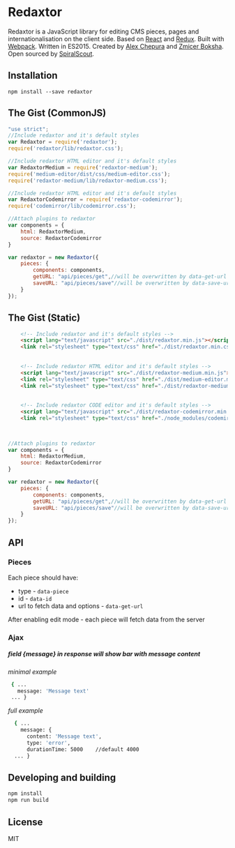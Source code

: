 # Redaxtor
Redaxtor is a JavaScript library for editing CMS pieces, pages and internationalisation on the client side.
Based on [React](https://facebook.github.io/react/) and [Redux](http://redux.js.org/).
Built with [Webpack](https://webpack.github.io/).
Written in ES2015.
Created by [Alex Chepura](https://twitter.com/alexchepura) and [Zmicer Boksha](https://github.com/ZmicerBoksha).
Open sourced by [SpiralScout](http://spiralscout.com).

## Installation
```
npm install --save redaxtor
```

## The Gist (CommonJS)
```js
"use strict";
//Include redaxtor and it's default styles
var Redaxtor = require('redaxtor');
require('redaxtor/lib/redaxtor.css');

//Include redaxtor HTML editor and it's default styles
var RedaxtorMedium = require('redaxtor-medium');
require('medium-editor/dist/css/medium-editor.css');
require('redaxtor-medium/lib/redaxtor-medium.css');

//Include redaxtor HTML editor and it's default styles 
var RedaxtorCodemirror = require('redaxtor-codemirror');
require('codemirror/lib/codemirror.css');

//Attach plugins to redaxtor
var components = {
    html: RedaxtorMedium,
    source: RedaxtorCodemirror
}

var redaxtor = new Redaxtor({
    pieces: {
        components: components,
        getURL: "api/pieces/get",//will be overwritten by data-get-url
        saveURL: "api/pieces/save"//will be overwritten by data-save-url
    }
});
```

## The Gist (Static)

````html
    <!-- Include redaxtor and it's default styles -->
    <script lang="text/javascript" src="./dist/redaxtor.min.js"></script>
    <link rel="stylesheet" type="text/css" href="./dist/redaxtor.min.css" charset="utf-8">
    
    
    <!-- Include redaxtor HTML editor and it's default styles -->
    <script lang="text/javascript" src="./dist/redaxtor-medium.min.js"></script>
    <link rel="stylesheet" type="text/css" href="./dist/medium-editor.min.css" charset="utf-8">
    <link rel="stylesheet" type="text/css" href="./dist/redaxtor-medium.min.css" charset="utf-8">
    
        
    <!-- Include redaxtor CODE editor and it's default styles -->
    <script lang="text/javascript" src="./dist/redaxtor-codemirror.min.js"></script>
    <link rel="stylesheet" type="text/css" href="./node_modules/codemirror/lib/codemirror.css" charset="utf-8">
    
````

```js

//Attach plugins to redaxtor
var components = {
    html: RedaxtorMedium,
    source: RedaxtorCodemirror
}

var redaxtor = new Redaxtor({
    pieces: {
        components: components,
        getURL: "api/pieces/get",//will be overwritten by data-get-url
        saveURL: "api/pieces/save"//will be overwritten by data-save-url
    }
});
```

## API
### Pieces
Each piece should have:
* type - ```data-piece```
* id - ```data-id```
* url to fetch data and options - ```data-get-url```

After enabling edit mode - each piece will fetch data from the server
### Ajax
##### field {message} in response will show bar with message content
 *minimal example*
 ```bash
  { ...
    message: 'Message text'
  ... }
  ```

  *full example*
  ```bash
    { ...
      message: {
        content: 'Message text',
        type: 'error',
        durationTime: 5000    //default 4000
    ... }
   ```

## Developing and building


 ```bash
 npm install
 npm run build
 ```

## License
MIT